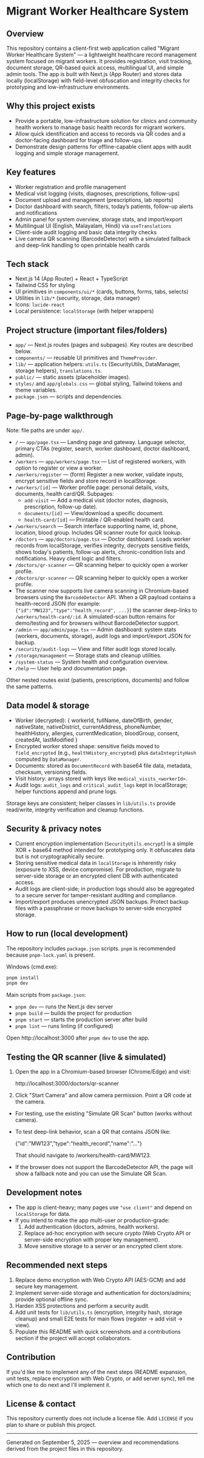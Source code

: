 # Migrant Worker Healthcare System

## Overview

This repository contains a client-first web application called "Migrant Worker Healthcare System" — a lightweight healthcare record management system focused on migrant workers. It provides registration, visit tracking, document storage, QR-based quick access, multilingual UI, and simple admin tools. The app is built with Next.js (App Router) and stores data locally (localStorage) with field-level obfuscation and integrity checks for prototyping and low-infrastructure environments.

## Why this project exists

- Provide a portable, low-infrastructure solution for clinics and community health workers to manage basic health records for migrant workers.
- Allow quick identification and access to records via QR codes and a doctor-facing dashboard for triage and follow-ups.
- Demonstrate design patterns for offline-capable client apps with audit logging and simple storage management.

## Key features

- Worker registration and profile management
- Medical visit logging (visits, diagnoses, prescriptions, follow-ups)
- Document upload and management (prescriptions, lab reports)
- Doctor dashboard with search, filters, today’s patients, follow-up alerts and notifications
- Admin panel for system overview, storage stats, and import/export
- Multilingual UI (English, Malayalam, Hindi) via `useTranslations`
- Client-side audit logging and basic data integrity checks
 - Live camera QR scanning (BarcodeDetector) with a simulated fallback and deep-link handling to open printable health cards

## Tech stack

- Next.js 14 (App Router) + React + TypeScript
- Tailwind CSS for styling
- UI primitives in `components/ui/*` (cards, buttons, forms, tabs, selects)
- Utilities in `lib/*` (security, storage, data manager)
- Icons: `lucide-react`
- Local persistence: `localStorage` (with helper wrappers)

## Project structure (important files/folders)

- `app/` — Next.js routes (pages and subpages). Key routes are described below.
- `components/` — reusable UI primitives and `ThemeProvider`.
- `lib/` — application helpers: `utils.ts` (SecurityUtils, DataManager, storage helpers), `translations.ts`.
- `public/` — static assets (placeholder images).
- `styles/` and `app/globals.css` — global styling, Tailwind tokens and theme variables.
- `package.json` — scripts and dependencies.

## Page-by-page walkthrough

Note: file paths are under `app/`.

- `/` — `app/page.tsx` — Landing page and gateway. Language selector, primary CTAs (register, search, worker dashboard, doctor dashboard, admin).
- `/workers` — `app/workers/page.tsx` — List of registered workers, with option to register or view a worker.
- `/workers/register` — (form) Register a new worker, validate inputs, encrypt sensitive fields and store record in localStorage.
- `/workers/[id]` — Worker profile page: personal details, visits, documents, health card/QR. Subpages:
  - `add-visit` — Add a medical visit (doctor notes, diagnosis, prescription, follow-up date).
  - `documents/[id]` — View/download a specific document.
  - `health-card/[id]` — Printable / QR-enabled health card.
- `/workers/search` — Search interface supporting name, id, phone, location, blood group. Includes QR scanner route for quick lookup.
- `/doctors` — `app/doctors/page.tsx` — Doctor dashboard. Loads worker records from localStorage, verifies integrity, decrypts sensitive fields, shows today's patients, follow-up alerts, chronic-condition lists and notifications. Heavy client logic and filters.
- `/doctors/qr-scanner` — QR scanning helper to quickly open a worker profile.
 - `/doctors/qr-scanner` — QR scanning helper to quickly open a worker profile.
  - The scanner now supports live camera scanning in Chromium-based browsers using the `BarcodeDetector` API. When a QR payload contains a health-record JSON (for example: `{"id":"MW123","type":"health_record", ...}`) the scanner deep-links to `/workers/health-card/:id`. A simulated-scan button remains for demo/testing and for browsers without BarcodeDetector support.
- `/admin` — `app/admin/page.tsx` — Admin dashboard: system stats (workers, documents, storage), audit logs and import/export JSON for backup.
- `/security/audit-logs` — View and filter audit logs stored locally.
- `/storage/management` — Storage stats and cleanup utilities.
- `/system-status` — System health and configuration overview.
- `/help` — User help and documentation page.

Other nested routes exist (patients, prescriptions, documents) and follow the same patterns.

## Data model & storage

- Worker (decrypted): { workerId, fullName, dateOfBirth, gender, nativeState, nativeDistrict, currentAddress, phoneNumber, healthHistory, allergies, currentMedication, bloodGroup, consent, createdAt, lastModified }
- Encrypted worker stored shape: sensitive fields moved to `field_encrypted` (e.g., `healthHistory_encrypted`) plus `dataIntegrityHash` computed by `DataManager`.
- Documents: stored as `DocumentRecord` with base64 file data, metadata, checksum, versioning fields.
- Visit history: arrays stored with keys like `medical_visits_<workerId>`.
- Audit logs: `audit_logs` and `critical_audit_logs` kept in localStorage; helper functions append and prune logs.

Storage keys are consistent; helper classes in `lib/utils.ts` provide read/write, integrity verification and cleanup functions.

## Security & privacy notes

- Current encryption implementation (`SecurityUtils.encrypt`) is a simple XOR + base64 method intended for prototyping only. It obfuscates data but is not cryptographically secure.
- Storing sensitive medical data in `localStorage` is inherently risky (exposure to XSS, device compromise). For production, migrate to server-side storage or an encrypted client DB with authenticated access.
- Audit logs are client-side; in production logs should also be aggregated to a secure server for tamper-resistant auditing and compliance.
- Import/export produces unencrypted JSON backups. Protect backup files with a passphrase or move backups to server-side encrypted storage.

## How to run (local development)

The repository includes `package.json` scripts. `pnpm` is recommended because `pnpm-lock.yaml` is present.

Windows (cmd.exe):

```cmd
pnpm install
pnpm dev
```

Main scripts from `package.json`:

- `pnpm dev` — runs the Next.js dev server
- `pnpm build` — builds the project for production
- `pnpm start` — starts the production server after build
- `pnpm lint` — runs linting (if configured)

Open http://localhost:3000 after `pnpm dev` to use the app.

## Testing the QR scanner (live & simulated)

1. Open the app in a Chromium-based browser (Chrome/Edge) and visit:

   http://localhost:3000/doctors/qr-scanner

2. Click "Start Camera" and allow camera permission. Point a QR code at the camera.

- For testing, use the existing "Simulate QR Scan" button (works without camera).
- To test deep-link behavior, scan a QR that contains JSON like:

  {"id":"MW123","type":"health_record","name":"..."}

  That should navigate to /workers/health-card/MW123.
- If the browser does not support the BarcodeDetector API, the page will show a fallback note and you can use the Simulate QR Scan.

## Development notes

- The app is client-heavy; many pages use `"use client"` and depend on `localStorage` for data.
- If you intend to make the app multi-user or production-grade:
  1. Add authentication (doctors, admins, health workers).
  2. Replace ad-hoc encryption with secure crypto (Web Crypto API or server-side encryption with proper key management).
  3. Move sensitive storage to a server or an encrypted client store.

## Recommended next steps

1. Replace demo encryption with Web Crypto API (AES-GCM) and add secure key management.
2. Implement server-side storage and authentication for doctors/admins; provide optional offline sync.
3. Harden XSS protections and perform a security audit.
4. Add unit tests for `lib/utils.ts` (encryption, integrity hash, storage cleanup) and small E2E tests for main flows (register -> add visit -> view).
5. Populate this README with quick screenshots and a contributions section if the project will accept collaborators.

## Contribution

If you'd like me to implement any of the next steps (README expansion, unit tests, replace encryption with Web Crypto, or add server sync), tell me which one to do next and I'll implement it.

## License & contact

This repository currently does not include a license file. Add `LICENSE` if you plan to share or publish this project.

---

Generated on September 5, 2025 — overview and recommendations derived from the project files in this repository.
